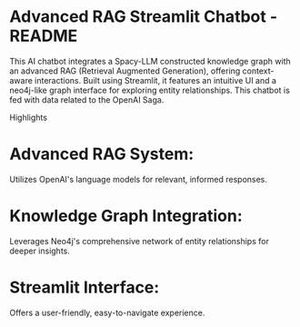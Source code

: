 # Advanced RAG Streamlit Chatbot - README 

This AI chatbot integrates a Spacy-LLM constructed knowledge graph with an advanced RAG (Retrieval Augmented Generation), offering context-aware interactions. Built using Streamlit, it features an intuitive UI and a neo4j-like graph interface for exploring entity relationships. This chatbot is fed with data related to the OpenAI Saga.

Highlights

# Advanced RAG System: 
Utilizes OpenAI's language models for relevant, informed responses.

# Knowledge Graph Integration:
Leverages Neo4j's comprehensive network of entity relationships for deeper insights.

# Streamlit Interface:
Offers a user-friendly, easy-to-navigate experience.

